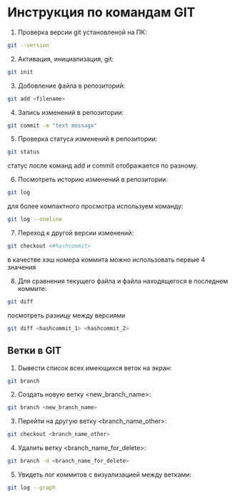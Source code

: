 # Инструкция по командам GIT

1. Проверка версии git установленой на ПК:
```sh
git --version
```

2. Активация, инициализация, git:
```sh
git init
```

3. Добовление файла в репозиторий:
```sh
git add <filename>
```

4. Запись изменений в репозитории:
```sh
git commit -m "text message"
```

5. Проверка статуса изменений в репозитории:
```sh
git status
```
статус после команд add и commit  отображается по разному.

6. Посмотреть историю изменений в репозитории:
```sh
git log
```
для более компактного просмотра используем команду:
```sh
git log --oneline
```

7. Переход к другой версии изменений:
```sh
git checkout <#hashcommit>
```
в качестве хэш номера коммита можно использовать первые 4 значения

8. Для сравнения текущего файла и файла находящегося в последнем коммите:
```sh
git diff
```
посмотреть разницу между версиями 
```sh
git diff <hashcommit_1> <hashcommit_2>
```

## Ветки в GIT ##

1. Dывести список всех имеющихся веток на экран:
```sh 
git branch
```

2. Создать новую ветку <new_branch_name>:
```sh
git branch <new_branch_name>
```
3. Перейти на другую ветку <branch_name_other>:
```sh
git checkout <branch_name_other>
```

4. Удалить ветку <branch_name_for_delete>:
```sh
git branch -d <branch_name_for_delete>
```
5. Увидеть лог коммитов с визуализацией между ветками:
```sh
git log --graph
```
